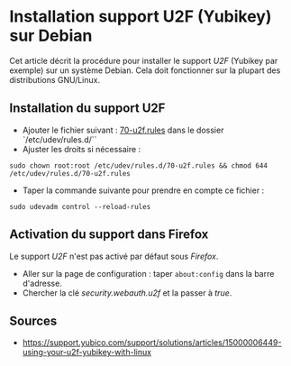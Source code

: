 # Installation support U2F (Yubikey) sur Debian

Cet article décrit la procédure pour installer le support *U2F*
(Yubikey par exemple) sur un système Debian. Cela doit fonctionner sur la
plupart des distributions GNU/Linux.

## Installation du support U2F

* Ajouter le fichier suivant :
  [70-u2f.rules](https://github.com/Yubico/libu2f-host/blob/master/70-u2f.rules)
  dans le dossier `/etc/udev/rules.d/``
* Ajuster les droits si nécessaire :
```
sudo chown root:root /etc/udev/rules.d/70-u2f.rules && chmod 644 /etc/udev/rules.d/70-u2f.rules
```
* Taper la commande suivante pour prendre en compte ce fichier :
```
sudo udevadm control --reload-rules
```

## Activation du support dans Firefox

Le support *U2F* n'est pas activé par défaut sous *Firefox*.

* Aller sur la page de configuration : taper `about:config` dans la barre
  d'adresse.
* Chercher la clé *security.webauth.u2f* et la passer à *true*.

## Sources

* <https://support.yubico.com/support/solutions/articles/15000006449-using-your-u2f-yubikey-with-linux>
